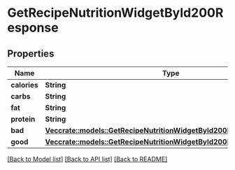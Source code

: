 # GetRecipeNutritionWidgetById200Response

## Properties

Name | Type | Description | Notes
------------ | ------------- | ------------- | -------------
**calories** | **String** |  | 
**carbs** | **String** |  | 
**fat** | **String** |  | 
**protein** | **String** |  | 
**bad** | [**Vec<crate::models::GetRecipeNutritionWidgetById200ResponseBadInner>**](getRecipeNutritionWidgetByID_200_response_bad_inner.md) |  | 
**good** | [**Vec<crate::models::GetRecipeNutritionWidgetById200ResponseGoodInner>**](getRecipeNutritionWidgetByID_200_response_good_inner.md) |  | 

[[Back to Model list]](../README.md#documentation-for-models) [[Back to API list]](../README.md#documentation-for-api-endpoints) [[Back to README]](../README.md)


